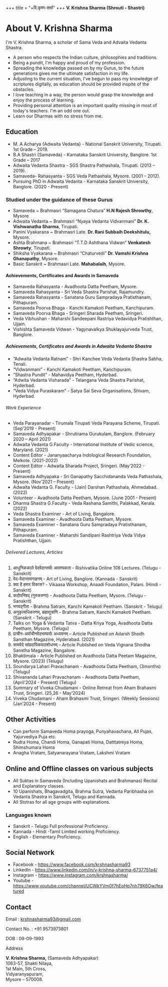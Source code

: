 +++
title = "+वि.कृष्ण-शर्मा"
+++
**V. Krishna Sharma \(Shrouti - Shastri\)**
# About V. Krishna Sharma
I'm V. Krishna Sharma, a scholar of Sama Veda and Advaita Vedanta Shastra. 
- A person who respects the Indian culture, philosophies and traditions.
- Being a pundit, I'm happy and proud of my profession. 
- Spreading the knowledge passed on by my Gurus, to the future generations gives me the ultimate satisfaction in my life. 
- Adjusting to the current situation, I've begun to pass my knowledge of scriptures digitally, as education should be provided inspite of the obstacles.
- I love teaching in a way, the person would grasp the knowledge and enjoy the process of learning. 
- Providing personal attention is an important quality missing in most of today's teachers. I'm an odd one out. 
- Learn our Dharmas with no stress from me.

## Education
+ M. A Acharya \{Adwaita Vedanta\}          -      National Sanskrit University, Tirupati. 1st Grade – 2019. 
+ B.A Shastri \{Samaveda\}                  -      Karnataka Sanskrit University, Banglore. 1st Grade – 2017 
+ Adwaita Vedanta Shastra                   -      SGS Shastra Pathashala, Tirupati. \(2013 – 2019\). 
+ Samaveda- Rahasyanta                      -      SGS Veda Pathashala, Mysore. \(2001 – 2012\). 
+ Pursuing PhD in Adwaita Vedanta           -      Karnataka Sanskrit University, Banglore. \(2020 - Present\) 

### Studied under the guidance of these Gurus
+ Samaveda                                 ~      Brahmasri “Samagana Chatura” **H.N Rajesh Shrowthy**, Mysore  
+ Adwaita Vedanta                          ~      Brahmasri “Nyaya Vedanta Vidvanmani” **Dr. K. Vishwanatha Sharma**, Tirupati.  
+ Panini Vyakarana                         ~       Brahmasri Late. **Dr. Rani Subbaih Deekshitulu,** Mysore. 
+ Ashta Brahmana                           ~      Brahmasri “T.T.D Ashthana Vidwan” **Venkatesh Shrowty**, Tirupati.  
+ Shiksha Vyakarana                        ~       Brahmasri “Chaturvedi” **Dr. Vamshi Krishna Ghanapathy**, Mysore. 
+ Basic Sanskrit                           ~       Brahmasri Late. **Mahabalaih**, Mysore. 

#### Achievements, Certificates and Awards in Samaveda
+ Samaveda Rahasyanta                   -       Avadhoota Datta Peetham, Mysore. 
+ Samaveda Rahasyanta                   -       Sri Veda Shastra Parishat, Rajamundry. 
+ Samaveda Rahasyanta                   -       Sanatana Guru Sampradaya Pratisthanam, Pithapuram. 
+ Samaveda Poorva Bhaga                 -       Kanchi Kamakoti Peetham, Kanchipuram. 
+ Samaveda Poorva Bhaga                 -       Sringeri Sharada Peetham, Sringeri. 
+ Veda Vibhushan                        -       Maharshi Sandeepani Rastriya Vedavidya Pratishthan, Ujjain. 
+ Vishishta Samaveda Vidwan             -      Yagynavalkya Shuklayajurveda Trust, Banglore. 

##### Achievements, Certificates and Awards in Adwaita Vedanta Shastra
+ “Adwaita Vedanta Ratnam”             -      Shri Kanchee Veda Vedanta Shastra Sabha, Tenali. 
+ “Vidwanmani”                         -       Kanchi Kamakoti Peetham, Kanchipuram. 
+ “Shastra Pundit”                     -       Mahavidya Peetham, Hyderbad. 
+ “Adwita Vedanta Visharada”           -      Telangana Veda Shastra Parishat, Hyderbad. 
+ “Veda Vidya Puraskaram”              -      Satya Sai Seva Organisations, Shivam, Hyderbad. 

###### Work Experience
+ Veda Parayanadar                      -      Tirumala Tirupati Veda Parayana Scheme, Tirupati. \(Sep’2019 - Present\) 
+ Samaveda Adhyapakar                   -      Shrutirama Gurukulam, Banglore. \(February 2020 – April 2021\) 
+ Adwaita Vedanta G.Faculty             -      International Institute of Vedic science, Maryland. \(2021\) 
+ Content Editor                        -      Jananyaacharya Indological Research Foundation, Melkote. \(2021-2022\) 
+ Content Editor                        -      Adwaita Sharada Project, Sringeri.       \(May’2022 - Present\) 
+ Samaveda Adhyapaka                    -      Sri Ganapathy Sacchidananda Veda Pathashala, Mysore. \(Nov’2021 – Present\) 
+ Adwaita Vedanta G. Faculty            -      \(Jain\) Darshan Pathashala, Ahmedabad. \(2022\) 
+ Volunteer                             -      Avadhoota Datta Peetham, Mysore. \(June 2001 - Present\) 
+ Dharma Shastra G.Faculty              -      Veda Rashana Samithi, Palakkad, Kerala. \(2022\) 
+ Veda Shastra Examiner                 -      Art of Living, Bangalore.  
+ Samaveda Examiner                     -      Avadhoota Datta Peetham, Mysore.  
+ Samaveda Examiner                     -      Sanatana Guru Sampradaya Pratisthanam, Pithapuram. 
+ Samaveda Examiner                     -      Maharshi Sandipani Rashtriya Veda Vidya Pratishthan, Ujjain. 

###### Delivered Lectures, Articles
1. आधुनिककाले वेदवेदान्तयोः आवश्यकता        -       Rishivatika Online 108 Lectures. \(Telugu - Sanskrit\) 
2. वेद-वेदान्तावगाहनम्                      -       Art of Living, Banglore. \(Kannada - Sanskrit\) 
3. क्या है हमार विकास?                    -       Vikaasa Workshop, Anaadi Foundation, Palani. \(Hindi - Sanskrit\)  
4. कठोपनिषद् \(गुरुकरुणा\)                -       Avadhoota Datta Peetham, Mysore. \(Telugu - Sanskrit\) 
5. भगवद्गीता                             -       Brahma Satram, Kanchi Kamakoti Peetham. \(Sanskrit - Telugu\) 
6. अनुकृत्यधिकरणम्, ब्रह्मसूत्राणि              -       Brahma Satram, Kanchi Kamakoti Peetham. \(Sanskrit - Telugu\) 
7. Talks on Yoga & Vedanta Tatva       -       Datta Kriya Yoga, Avadhoota Datta Peetham, Mysore. \(Telugu\) 
8. प्राचीन-अर्वाचीनवेदभाष्ययोः अध्ययनम्         –       Article Published on Adarsh Shodh Sansthan Magazine, Hyderabad. \(2021\) 
9. सामवेदे सांप्रदायिकपाठशोधनम्              –       Article Published on Veda Vignana Shodha Sanstha Magazine, Bangalore. 
10. Bhaktimala                         -       Article Published on Avadhoota Datta Peetam Magazine, Mysore. \(2023\) \(Telugu\) 
11. Soundarya Lahari Pravachanam       -       Avadhoota Datta Peetham, \(3months\) \(Telugu\) 
12. Shivananda Lahari Pravachanam      -       Avadhoota Datta Peetham, \(April’2024 - Present\) \(Telugu\) 
13. Summary of Viveka Chudamani        -       Online Retreat from Aham Brahasmi Trust, Sringeri. \(25,26 - May’2024\)  
14. Viveka Chudamani                   -       Aham Brahasmi Trust, Sringeri. \(Weekly Sessions\) \(Jan’2024 - Present\) 

## Other Activities
+ Can perform Samaveda Homa prayoga, Punyahavachana, All Pujas, Yajurvediya Puja etc. 
+ Rudra Homa, Chandi Homa, Ganapati Homa, Datttatreya Homa, Shimshumara Homa 
+ Anagha Vratam, Satyanarayana Vratam, Lakshmi Vratam 

## Online and Offline classes on various subjects
+ All Suktas in Samaveda \(Including Upanishats and Brahmanas\) Recital and Explanatory classes. 
+ 10 Upanishats, Bhagavadgita, Brahma Sutra, Vedanta Paribhasha on Vedanta Shastra in Sanskrit, Telugu and Kannada. 
+ All Stotras for all age groups with explanations. 

### Languages known
+ Sanskrit - Telugu Full professional Proficiency.  
+ Kannada - Hindi -Tamil Limited working Proficiency. 
+ English - Elementary Proficiency. 

## Social Network
+ Facebook      -       https://www.facebook.com/krshnasharma93 
+ LinkedIn      -       https://www.linkedin.com/in/v-krishna-sharma-6737751a4/ 
+ Instagram     -       https://www.instagram.com/krshnasharma/ 
+ Youtube       -      https://www.youtube.com/channel/UCWkYVm0f7hEoHp7nh79X6Ow/featured  

## Contact

Email          :             krshnasharma93@gmail.com

Contact No.    :             +91 9573973801

DOB            :             09-09-1993


Address

**V. Krishna Sharma,** 
\(Samaveda Adhyapakar\)  
1063-57, Shakti Nilaya,  
1st Main, 5th Cross,  
Vidyaranyapuram,  
Mysore – 570008.
